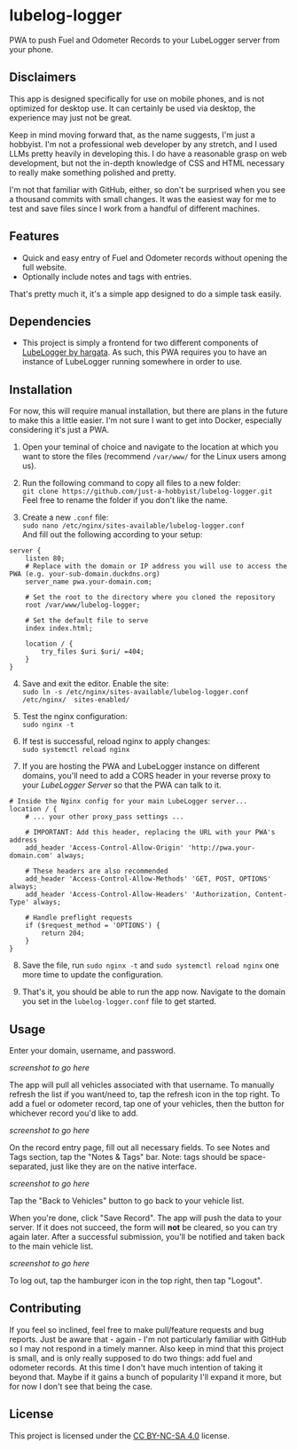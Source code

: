 # lubelog-logger

PWA to push Fuel and Odometer Records to your LubeLogger server from your phone.

## Disclaimers

This app is designed specifically for use on mobile phones, and is not optimized for desktop use. It can certainly be used via desktop, the experience may just not be great.  
  

Keep in mind moving forward that, as the name suggests, I'm just a hobbyist. I'm not a professional web developer by any stretch, and I used LLMs pretty heavily in developing this. I do have a reasonable grasp on web development, but not the in-depth knowledge of CSS and HTML necessary to really make something polished and pretty.  
  
I'm not that familiar with GitHub, either, so don't be surprised when you see a thousand commits with small changes. It was the easiest way for me to test and save files since I work from a handful of different machines.
  
## Features

- Quick and easy entry of Fuel and Odometer records without opening the full website. 
- Optionally include notes and tags with entries.  
  
That's pretty much it, it's a simple app designed to do a simple task easily.

## Dependencies 

- This project is simply a frontend for two different components of [LubeLogger by hargata](https://github.com/hargata/lubelog). As such, this PWA requires you to have an instance of LubeLogger running somewhere in order to use.  

## Installation

For now, this will require manual installation, but there are plans in the future to make this a little easier. I'm not sure I want to get into Docker, especially considering it's just a PWA. 
  
1. Open your teminal of choice and navigate to the location at which you want to store the files (recommend `/var/www/` for the Linux users among us).

2. Run the following command to copy all files to a new folder:  
`git clone https://github.com/just-a-hobbyist/lubelog-logger.git`  
Feel free to rename the folder if you don't like the name.

3. Create a new `.conf` file:  
`sudo nano /etc/nginx/sites-available/lubelog-logger.conf`  
And fill out the following according to your setup:  
```
server {
    listen 80;
    # Replace with the domain or IP address you will use to access the PWA (e.g. your-sub-domain.duckdns.org)
    server_name pwa.your-domain.com; 

    # Set the root to the directory where you cloned the repository
    root /var/www/lubelog-logger;

    # Set the default file to serve
    index index.html;

    location / {
        try_files $uri $uri/ =404;
    }
}
```  

4. Save and exit the editor. Enable the site:  
`sudo ln -s /etc/nginx/sites-available/lubelog-logger.conf /etc/nginx/  sites-enabled/`

5. Test the nginx configuration:  
`sudo nginx -t`

6. If test is successful, reload nginx to apply changes:  
`sudo systemctl reload nginx`

7. If you are hosting the PWA and LubeLogger instance on different domains, you'll need to add a CORS header in your reverse proxy to your *LubeLogger Server* so that the PWA can talk to it.  
```
# Inside the Nginx config for your main LubeLogger server...
location / {
    # ... your other proxy_pass settings ...

    # IMPORTANT: Add this header, replacing the URL with your PWA's address
    add_header 'Access-Control-Allow-Origin' 'http://pwa.your-domain.com' always;
    
    # These headers are also recommended
    add_header 'Access-Control-Allow-Methods' 'GET, POST, OPTIONS' always;
    add_header 'Access-Control-Allow-Headers' 'Authorization, Content-Type' always;

    # Handle preflight requests
    if ($request_method = 'OPTIONS') {
        return 204;
    }
}
```  
8. Save the file, run `sudo nginx -t` and `sudo systemctl reload nginx` one more time to update the configuration. 

9. That's it, you should be able to run the app now. Navigate to the domain you set in the `lubelog-logger.conf` file to get started.

## Usage

Enter your domain, username, and password.  
  
*screenshot to go here*
  
The app will pull all vehicles associated with that username. To manually refresh the list if you want/need to, tap the refresh icon in the top right. To add a fuel or odometer record, tap one of your vehicles, then the button for whichever record you'd like to add.  
  
*screenshot to go here*
  
On the record entry page, fill out all necessary fields. To see Notes and Tags section, tap the "Notes & Tags" bar. Note: tags should be space-separated, just like they are on the native interface.  
  
*screenshot to go here*
  
Tap the "Back to Vehicles" button to go back to your vehicle list.  
  
When you're done, click "Save Record". The app will push the data to your server. If it does not succeed, the form will **not** be cleared, so you can try again later. After a successful submission, you'll be notified and taken back to the main vehicle list.  
  
*screenshot to go here*
  
To log out, tap the hamburger icon in the top right, then tap "Logout".  
  
## Contributing 

If you feel so inclined, feel free to make pull/feature requests and bug reports. Just be aware that - again - I'm not particularly familiar with GitHub so I may not respond in a timely manner. Also keep in mind that this project is small, and is only really supposed to do two things: add fuel and odometer records. At this time I don't have much intention of taking it beyond that. Maybe if it gains a bunch of popularity I'll expand it more, but for now I don't see that being the case.  
  
## License 

This project is licensed under the [CC BY-NC-SA 4.0](LICENSE.txt) license.  


